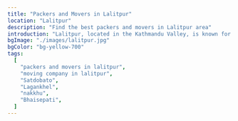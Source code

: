 ```yaml
---
title: "Packers and Movers in Lalitpur"
location: "Lalitpur"
description: "Find the best packers and movers in Lalitpur area"
introduction: "Lalitpur, located in the Kathmandu Valley, is known for its blend of historic charm and modern living, making it a sought-after destination for many people. Relocating to/ from Lalitpur's narrow streets and historic architecture and developing urban landscape requires thoughtful preparation and local knowledge."
bgImage: "./images/lalitpur.jpg"
bgColor: "bg-yellow-700"
tags:
  [
    "packers and movers in lalitpur",
    "moving company in lalitpur",
    "Satdobato",
    "Lagankhel",
    "nakkhu",
    "Bhaisepati",
  ]
---
```


<!-- Photo by <a href="https://unsplash.com/@shaouraav?utm_content=creditCopyText&utm_medium=referral&utm_source=unsplash">Shaouraav Shreshtha</a> on <a href="https://unsplash.com/photos/brown-and-gray-concrete-buildings-during-daytime-ubBkQoPergg?utm_content=creditCopyText&utm_medium=referral&utm_source=unsplash">Unsplash</a>
   -->
